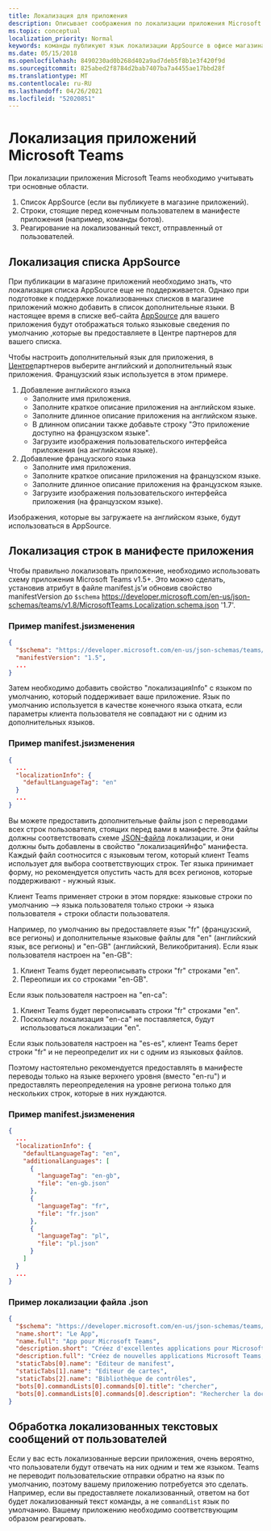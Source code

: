 ```yaml
---
title: Локализация для приложения
description: Описывает соображения по локализации приложения Microsoft Teams.
ms.topic: conceptual
localization_priority: Normal
keywords: команды публикуют язык локализации AppSource в офисе магазина
ms.date: 05/15/2018
ms.openlocfilehash: 8490230ad0b268d402a9ad7deb5f8b1e3f420f9d
ms.sourcegitcommit: 825abed2f8784d2bab7407ba7a4455ae17bbd28f
ms.translationtype: MT
ms.contentlocale: ru-RU
ms.lasthandoff: 04/26/2021
ms.locfileid: "52020851"
---
```

# <a name="localization-for-microsoft-teams-apps"></a>Локализация приложений Microsoft Teams

При локализации приложения Microsoft Teams необходимо учитывать три основные области.

1. Список AppSource (если вы публикуете в магазине приложений).
1. Строки, стоящие перед конечным пользователем в манифесте приложения (например, команды ботов).
1. Реагирование на локализованный текст, отправленный от пользователей.

## <a name="localizing-your-appsource-listing"></a>Локализация списка AppSource

При публикации в магазине приложений необходимо знать, что локализация списка AppSource еще не поддерживается. Однако при подготовке к поддержке локализованных списков в магазине приложений можно добавить в список дополнительные языки. В настоящее время в списке [](/office/dev/store/submit-to-appsource-via-partner-center) веб-сайта [AppSource](https://appsource.microsoft.com/marketplace/apps?product=office%3Bteams&page=1) для вашего приложения будут отображаться только языковые сведения по умолчанию ,которые вы предоставляете в Центре партнеров для вашего списка.

Чтобы настроить дополнительный язык для приложения, в [Центре](/office/dev/store/submit-to-appsource-via-partner-center)партнеров выберите английский и дополнительный язык приложения. Французский язык используется в этом примере.

1. Добавление английского языка
    * Заполните имя приложения.
    * Заполните краткое описание приложения на английском языке.
    * Заполните длинное описание приложения на английском языке.
    * В длинном описании также добавьте строку "Это приложение доступно на французском языке".
    * Загрузите изображения пользовательского интерфейса приложения (на английском языке).
2. Добавление французского языка
    * Заполните имя приложения.
    * Заполните краткое описание приложения на французском языке.
    * Заполните длинное описание приложения на французском языке.
    * Загрузите изображения пользовательского интерфейса приложения (на французском языке).

Изображения, которые вы загружаете на английском языке, будут использоваться в AppSource.

## <a name="localizing-the-strings-in-your-app-manifest"></a>Локализация строк в манифесте приложения

Чтобы правильно локализовать приложение, необходимо использовать схему приложения Microsoft Teams v1.5+. Это можно сделать, установив атрибут в файле manifest.js'и обновив свойство manifestVersion до `$schema` https://developer.microsoft.com/en-us/json-schemas/teams/v1.8/MicrosoftTeams.Localization.schema.json '1.7'.

### <a name="example-manifestjson-change"></a>Пример manifest.jsизменения

```json
{
  "$schema": "https://developer.microsoft.com/en-us/json-schemas/teams/v1.8/MicrosoftTeams.Localization.schema.json",
  "manifestVersion": "1.5",
  ...
}
```

Затем необходимо добавить свойство "локализацияInfo" с языком по умолчанию, который поддерживает ваше приложение. Язык по умолчанию используется в качестве конечного языка отката, если параметры клиента пользователя не совпадают ни с одним из дополнительных языков.

### <a name="example-manifestjson-change"></a>Пример manifest.jsизменения

```json
{
  ...
  "localizationInfo": {
    "defaultLanguageTag": "en"
  }
  ...
}
```

Вы можете предоставить дополнительные файлы json с переводами всех строк пользователя, стоящих перед вами в манифесте. Эти файлы должны соответствовать схеме [JSON-файла](../../resources/schema/localization-schema.md) локализации, и они должны быть добавлены в свойство "локализацияИнфо" манифеста. Каждый файл соотносится с языковым тегом, который клиент Teams использует для выбора соответствующих строк. Тег языка принимает форму, но рекомендуется опустить часть для всех регионов, которые поддерживают <language> - <region> <region> нужный язык.

Клиент Teams применяет строки в этом порядке: языковые строки по умолчанию —> языка пользователя только строки -> языка пользователя + строки области пользователя.

Например, по умолчанию вы предоставляете язык "fr" (французский, все регионы) и дополнительные языковые файлы для "en" (английский язык, все регионы) и "en-GB" (английский, Великобритания). Если язык пользователя настроен на "en-GB":

1. Клиент Teams будет переописывать строки "fr" строками "en".
2. Переопиши их со строками "en-GB".

Если язык пользователя настроен на "en-ca": 

1. Клиент Teams будет переописывать строки "fr" строками "en".
2. Поскольку локализация "en-ca" не поставляется, будут использоваться локализации "en".

Если язык пользователя настроен на "es-es", клиент Teams берет строки "fr" и не переопределит их ни с одним из языковых файлов.

Поэтому настоятельно рекомендуется предоставлять в манифесте переводы только на языке верхнего уровня (вместо "en-ru") и предоставлять переопределения на уровне региона только для нескольких строк, которые в них нуждаются.

### <a name="example-manifestjson-change"></a>Пример manifest.jsизменения

```json
{
  ...
  "localizationInfo": {
    "defaultLanguageTag": "en",
    "additionalLanguages": [
      {
        "languageTag": "en-gb",
        "file": "en-gb.json"
      },
      {
        "languageTag": "fr",
        "file": "fr.json"
      },
      {
        "languageTag": "pl",
        "file": "pl.json"
      }
    ]
  }
  ...
}
```

### <a name="example-localization-json-file"></a>Пример локализации файла .json

```json
{
  "$schema": "https://developer.microsoft.com/en-us/json-schemas/teams/v1.8/MicrosoftTeams.Localization.schema.json",
  "name.short": "Le App",
  "name.full": "App pour Microsoft Teams",
  "description.short": "Créez d'excellentes applications pour Microsoft Teams avec App.",
  "description.full": "Créez de nouvelles applications Microsoft Teams, concevez et prévisualisez des cartes bot, et explorez la documentation avec App.",
  "staticTabs[0].name": "Editeur de manifest",
  "staticTabs[1].name": "Editeur de cartes",
  "staticTabs[2].name": "Bibliothèque de contrôles",
  "bots[0].commandLists[0].commands[0].title": "chercher",
  "bots[0].commandLists[0].commands[0].description": "Rechercher la documentation Teams pertinente"
}
```

## <a name="handling-localized-text-submissions-from-your-users"></a>Обработка локализованных текстовых сообщений от пользователей

Если у вас есть локализованные версии приложения, очень вероятно, что пользователи будут отвечать на них одним и тем же языком. Teams не переводит пользовательские отправки обратно на язык по умолчанию, поэтому вашему приложению потребуется это сделать. Например, если вы предоставляете локализованный, ответом на бот будет локализованный текст команды, а не `commandList` язык по умолчанию. Вашему приложению необходимо соответствующим образом реагировать.
